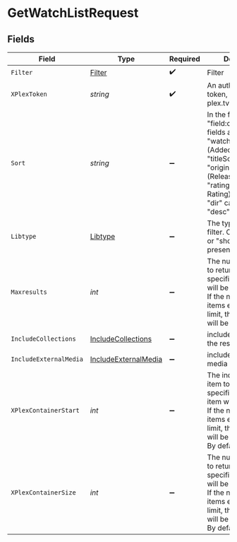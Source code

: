 # GetWatchListRequest


## Fields

| Field                                                                                                                                                                                               | Type                                                                                                                                                                                                | Required                                                                                                                                                                                            | Description                                                                                                                                                                                         | Example                                                                                                                                                                                             |
| --------------------------------------------------------------------------------------------------------------------------------------------------------------------------------------------------- | --------------------------------------------------------------------------------------------------------------------------------------------------------------------------------------------------- | --------------------------------------------------------------------------------------------------------------------------------------------------------------------------------------------------- | --------------------------------------------------------------------------------------------------------------------------------------------------------------------------------------------------- | --------------------------------------------------------------------------------------------------------------------------------------------------------------------------------------------------- |
| `Filter`                                                                                                                                                                                            | [Filter](../../Models/Requests/Filter.md)                                                                                                                                                           | :heavy_check_mark:                                                                                                                                                                                  | Filter                                                                                                                                                                                              |                                                                                                                                                                                                     |
| `XPlexToken`                                                                                                                                                                                        | *string*                                                                                                                                                                                            | :heavy_check_mark:                                                                                                                                                                                  | An authentication token, obtained from plex.tv                                                                                                                                                      | CV5xoxjTpFKUzBTShsaf                                                                                                                                                                                |
| `Sort`                                                                                                                                                                                              | *string*                                                                                                                                                                                            | :heavy_minus_sign:                                                                                                                                                                                  | In the format "field:dir". Available fields are "watchlistedAt" (Added At),<br/>"titleSort" (Title), "originallyAvailableAt" (Release Date), or "rating" (Critic Rating).<br/>"dir" can be "asc" or "desc"<br/> |                                                                                                                                                                                                     |
| `Libtype`                                                                                                                                                                                           | [Libtype](../../Models/Requests/Libtype.md)                                                                                                                                                         | :heavy_minus_sign:                                                                                                                                                                                  | The type of library to filter. Can be "movie" or "show", or all if not present.<br/>                                                                                                                |                                                                                                                                                                                                     |
| `Maxresults`                                                                                                                                                                                        | *int*                                                                                                                                                                                               | :heavy_minus_sign:                                                                                                                                                                                  | The number of items to return. If not specified, all items will be returned.<br/>If the number of items exceeds the limit, the response will be paginated.<br/>                                     |                                                                                                                                                                                                     |
| `IncludeCollections`                                                                                                                                                                                | [IncludeCollections](../../Models/Requests/IncludeCollections.md)                                                                                                                                   | :heavy_minus_sign:                                                                                                                                                                                  | include collections in the results<br/>                                                                                                                                                             |                                                                                                                                                                                                     |
| `IncludeExternalMedia`                                                                                                                                                                              | [IncludeExternalMedia](../../Models/Requests/IncludeExternalMedia.md)                                                                                                                               | :heavy_minus_sign:                                                                                                                                                                                  | include external media in the results<br/>                                                                                                                                                          |                                                                                                                                                                                                     |
| `XPlexContainerStart`                                                                                                                                                                               | *int*                                                                                                                                                                                               | :heavy_minus_sign:                                                                                                                                                                                  | The index of the first item to return. If not specified, the first item will be returned.<br/>If the number of items exceeds the limit, the response will be paginated.<br/>By default this is 0<br/> | 0                                                                                                                                                                                                   |
| `XPlexContainerSize`                                                                                                                                                                                | *int*                                                                                                                                                                                               | :heavy_minus_sign:                                                                                                                                                                                  | The number of items to return. If not specified, all items will be returned.<br/>If the number of items exceeds the limit, the response will be paginated.<br/>By default this is 50<br/>           | 50                                                                                                                                                                                                  |